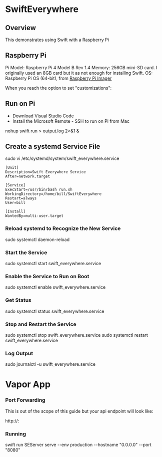 # SwiftEverywhere


## Overview

This demonstrates using Swift with a Raspberry Pi

## Raspberry Pi

Pi Model: Raspberry Pi 4 Model B Rev 1.4
Memory: 256GB mini-SD card. I originally used an 8GB card but it as not enough for installing Swift.
OS: Raspberry Pi OS (64-bit), from [Raspberry Pi Imager](https://www.raspberrypi.com/software)

When you reach the option to set "customizations":

## Run on Pi

* Download Visual Studio Code
* Install the Microsoft Remote - SSH to run on Pi from Mac

nohup swift run > output.log 2>&1 &

##  Create a systemd Service File

sudo vi /etc/systemd/system/swift_everywhere.service

```
[Unit]
Description=Swift Everywhere Service
After=network.target

[Service]
ExecStart=/usr/bin/bash run.sh
WorkingDirectory=/home/bill/SwiftEverywhere
Restart=always
User=bill

[Install]
WantedBy=multi-user.target
```

### Reload systemd to Recognize the New Service
sudo systemctl daemon-reload

### Start the Service
sudo systemctl start swift_everywhere.service

### Enable the Service to Run on Boot

sudo systemctl enable swift_everywhere.service

### Get Status

sudo systemctl status swift_everywhere.service

### Stop and Restart the Service

sudo systemctl stop swift_everywhere.service
sudo systemctl restart swift_everywhere.service

### Log Output

sudo journalctl -u swift_everywhere.service

# Vapor App

### Port Forwarding

This is out of the scope of this guide but your api endpoint will look like:

http://<ip address>:<port>

### Running

swift run SEServer serve --env production --hostname "0.0.0.0" --port "8080"